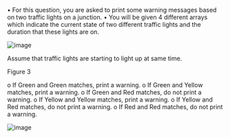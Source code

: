 • For this question, you are asked to print some warning messages based on two traffic
lights on a junction.
• You will be given 4 different arrays which indicate the current state of two different traffic
lights and the duration that these lights are on.


![image](https://github.com/user-attachments/assets/ef7490ba-e34b-466d-b524-849bfdb7f53d)


Assume that traffic lights are starting to light up at same time.

Figure 3

o If Green and Green matches, print a warning.
o If Green and Yellow matches, print a warning.
o If Green and Red matches, do not print a warning.
o If Yellow and Yellow matches, print a warning.
o If Yellow and Red matches, do not print a warning.
o If Red and Red matches, do not print a warning.


![image](https://github.com/user-attachments/assets/b62ddd7d-1f24-4273-a087-c9eaf9fbc5e4)
